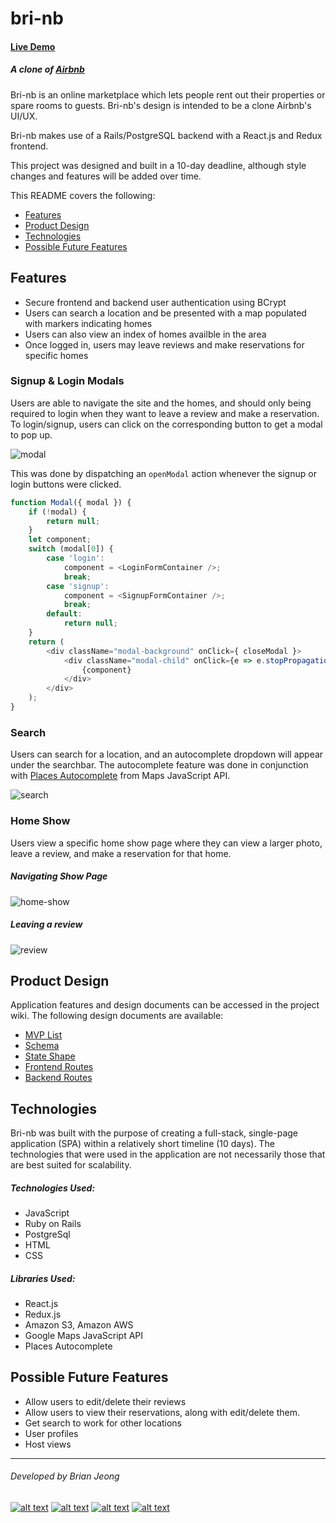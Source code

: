 # bri-nb

#### [Live Demo](https://bri-nb.herokuapp.com/#/)
##### A clone of [Airbnb](https://www.airbnb.com/ "Airbnb")

Bri-nb is an online marketplace which lets people rent out their properties or spare rooms to guests. Bri-nb's design is intended to be a clone Airbnb's UI/UX.

Bri-nb makes use of a Rails/PostgreSQL backend with a React.js and Redux frontend.

This project was designed and built in a 10-day deadline, although style changes and features will be added over time.

This README covers the following:

* [Features](#features)
* [Product Design](#product-design)
* [Technologies](#technologies)
* [Possible Future Features](#possible-future-features)

## Features

* Secure frontend and backend user authentication using BCrypt
* Users can search a location and be presented with a map populated with markers indicating homes
* Users can also view an index of homes availble in the area
* Once logged in, users may leave reviews and make reservations for specific homes

### Signup & Login Modals

Users are able to navigate the site and the homes, and should only being required to login when they want to leave a review and make a reservation. To login/signup, users can click on the corresponding button to get a modal to pop up.

![modal](https://media.giphy.com/media/4Tgx9wtsge7UEGhGKq/giphy.gif)

This was done by dispatching an `openModal` action whenever the signup or login buttons were clicked.

```javascript
function Modal({ modal }) {
    if (!modal) {
        return null;
    }
    let component;
    switch (modal[0]) {
        case 'login':
            component = <LoginFormContainer />;
            break;
        case 'signup':
            component = <SignupFormContainer />;
            break;
        default:
            return null;
    }
    return (
        <div className="modal-background" onClick={ closeModal }>
            <div className="modal-child" onClick={e => e.stopPropagation()}>
                {component}
            </div>
        </div>
    );
}
```
### Search

Users can search for a location, and an autocomplete dropdown will appear under the searchbar. The autocomplete feature was done in conjunction with [Places Autocomplete](https://developers.google.com/maps/documentation/javascript/examples/places-autocomplete) from Maps JavaScript API.

![search](https://media.giphy.com/media/69EoZ4TGYWexythMHY/giphy.gif)

### Home Show

Users view a specific home show page where they can view a larger photo, leave a review, and make a reservation for that home.

##### Navigating Show Page
![home-show](https://media.giphy.com/media/42xJj7ebrYa1vXdKeo/giphy.gif)

##### Leaving a review
![review](https://media.giphy.com/media/PO8razNrfQexdSznOA/giphy.gif)

## Product Design

Application features and design documents can be accessed in the project wiki. The following design documents are available:

* [MVP List](https://github.com/bjjeong/bri-nb/wiki/MVP-List)
* [Schema](https://github.com/bjjeong/bri-nb/wiki/Schema)
* [State Shape](https://github.com/bjjeong/bri-nb/wiki/State-Shape)
* [Frontend Routes](https://github.com/bjjeong/bri-nb/wiki/Frontend-Routes)
* [Backend Routes](https://github.com/bjjeong/bri-nb/wiki/Backend-Routes)

## Technologies
Bri-nb was built with the purpose of creating a full-stack, single-page application (SPA) within a relatively short timeline (10 days). The technologies that were used in the application are not necessarily those that are best suited for scalability.

##### Technologies Used:
* JavaScript
* Ruby on Rails
* PostgreSql
* HTML
* CSS

##### Libraries Used:
* React.js
* Redux.js
* Amazon S3, Amazon AWS
* Google Maps JavaScript API
* Places Autocomplete

## Possible Future Features
* Allow users to edit/delete their reviews
* Allow users to view their reservations, along with edit/delete them.
* Get search to work for other locations
* User profiles
* Host views

---------

###### Developed by Brian Jeong

[![alt text][4.1]][4]
[![alt text][3.1]][3]
[![alt text][1.1]][1]
[![alt text][2.1]][2]

[1.1]: http://i68.tinypic.com/6t05e9.jpg (LinkedIn)
[2.1]: http://i65.tinypic.com/e9f252.jpg (Facebook)
[3.1]: http://i63.tinypic.com/33ligky.png (Instagram)
[4.1]: http://i63.tinypic.com/2nsmdkg.png (elbrian)

[1]: https://www.linkedin.com/in/bjjeong/
[2]: https://www.facebook.com/bjjeong1
[3]: https://www.instagram.com/bjjeong
[4]: http://www.elbrian.com/

